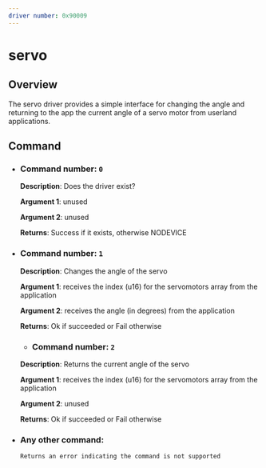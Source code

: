 ```yaml
---
driver number: 0x90009
---
```


# servo

## Overview

The servo driver provides a simple interface for changing the angle and returning to the app the current angle of a servo motor from userland applications.

## Command

  * ### Command number: `0`

    **Description**: Does the driver exist?

    **Argument 1**: unused

    **Argument 2**: unused

    **Returns**: Success if it exists, otherwise NODEVICE

  * ### Command number: `1`

    **Description**: Changes the angle of the servo

    **Argument 1**: receives the index (u16) for the servomotors array from the application

    **Argument 2**: receives the angle (in degrees) from the application

    **Returns**: Ok if succeeded or Fail otherwise

      * ### Command number: `2`

    **Description**: Returns the current angle of the servo

    **Argument 1**: receives the index (u16) for the servomotors array from the application

    **Argument 2**: unused

    **Returns**: Ok if succeeded or Fail otherwise
    
  * ### Any other command:
        Returns an error indicating the command is not supported
